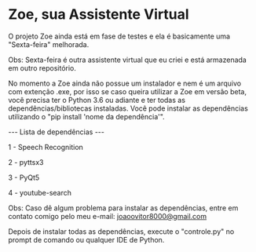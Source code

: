 # Zoe, sua Assistente Virtual

O projeto Zoe ainda está em fase de testes e ela é basicamente uma "Sexta-feira" melhorada.

Obs: Sexta-feira é outra assistente virtual que eu criei e está armazenada em outro repositório.

No momento a Zoe ainda não possue um instalador e nem é um arquivo com extenção .exe, por isso se caso queira utilizar a Zoe em versão beta, você precisa ter o Python 3.6 ou adiante e ter todas as dependências/bibliotecas instaladas.
Você pode instalar as dependências utilizando o "pip install 'nome da dependência'".

--- Lista de dependências ---

1 - Speech Recognition

2 - pyttsx3

3 - PyQt5

4 - youtube-search


Obs: Caso dê algum problema para instalar as dependências, entre em contato comigo pelo meu e-mail: joaoovitor8000@gmail.com

Depois de instalar todas as dependências, execute o "controle.py" no prompt de comando ou qualquer IDE de Python.
